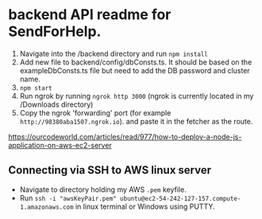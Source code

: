 # backend API readme for SendForHelp.

1. Navigate into the /backend directory and run `npm install`
2. Add new file to backend/config/dbConsts.ts. It should be based on the exampleDbConsts.ts file but need to add the DB password and cluster name.
3. `npm start`
4. Run ngrok by running `ngrok http 3000` (ngrok is currently located in my /Downloads directory)
5. Copy the ngrok 'forwarding' port (for example `http://98380aba1507.ngrok.io`). and paste it in the fetcher as the route.

<!-- Good tutorial on installing server on new EC2 instance -->
https://ourcodeworld.com/articles/read/977/how-to-deploy-a-node-js-application-on-aws-ec2-server
## Connecting via SSH to AWS linux server
- Navigate to directory holding my AWS `.pem` keyfile. 
- Run `ssh -i "awsKeyPair.pem" ubuntu@ec2-54-242-127-157.compute-1.amazonaws.com` in linux terminal or Windows using PUTTY.

